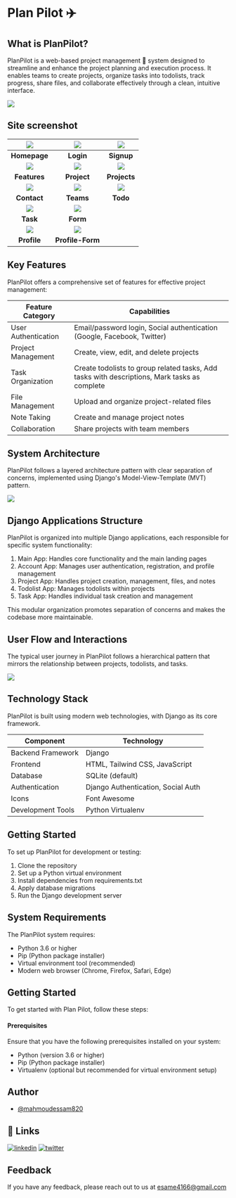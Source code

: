 # Plan Pilot ✈️  


## What is PlanPilot?

PlanPilot is a web-based project management 📅 system designed to streamline and enhance the project planning and execution process. It enables teams to create projects, organize tasks into todolists, track progress, share files, and collaborate effectively through a clean, intuitive interface.

![](screenshots/user_manage.PNG)


## Site screenshot 

| ![](screenshots/home.png)| ![](screenshots/login.png) | ![](screenshots/signup.png) |
|:---:|:---:|:---:|
| **Homepage**  | **Login**  | **Signup**  |
| ![](screenshots/features.png) | ![](screenshots/project.png) | ![](screenshots/projects.png) |
| **Features** | **Project** | **Projects** |
| ![](screenshots/contact.png) | ![](screenshots/teams.png) | ![](screenshots/todo.png) |
| **Contact** | **Teams** | **Todo** |
| ![](screenshots/task.png) | ![](screenshots/form.png) |
| **Task** | **Form** | 
| ![](screenshots/profile.png) | ![](screenshots/profile-form.png) |
| **Profile** | **Profile-Form** | 


## Key Features

PlanPilot offers a comprehensive set of features for effective project management:

| **Feature Category**     | **Capabilities**                                                                 |
|--------------------------|----------------------------------------------------------------------------------|
| User Authentication      | Email/password login, Social authentication (Google, Facebook, Twitter)         |
| Project Management       | Create, view, edit, and delete projects                                          |
| Task Organization        | Create todolists to group related tasks, Add tasks with descriptions, Mark tasks as complete |
| File Management          | Upload and organize project-related files                                        |
| Note Taking              | Create and manage project notes                                                  |
| Collaboration            | Share projects with team members                                                 |

## System Architecture

PlanPilot follows a layered architecture pattern with clear separation of concerns, implemented using Django's Model-View-Template (MVT) pattern.

![](screenshots/System_Architecture.PNG)


## Django Applications Structure

PlanPilot is organized into multiple Django applications, each responsible for specific system functionality:

1. Main App: Handles core functionality and the main landing pages
2. Account App: Manages user authentication, registration, and profile management
3. Project App: Handles project creation, management, files, and notes
4. Todolist App: Manages todolists within projects
5. Task App: Handles individual task creation and management

This modular organization promotes separation of concerns and makes the codebase more maintainable.


## User Flow and Interactions

The typical user journey in PlanPilot follows a hierarchical pattern that mirrors the relationship between projects, todolists, and tasks.

![](screenshots/User_Flow_and_Interactions.PNG)


## Technology Stack

PlanPilot is built using modern web technologies, with Django as its core framework.

| **Component**         | **Technology**                                   |
|-----------------------|--------------------------------------------------|
| Backend Framework     | Django                                           |
| Frontend              | HTML, Tailwind CSS, JavaScript                   |
| Database              | SQLite (default)                                 |
| Authentication        | Django Authentication, Social Auth              |
| Icons                 | Font Awesome                                     |
| Development Tools     | Python Virtualenv                                |


## Getting Started

To set up PlanPilot for development or testing:

1. Clone the repository
2. Set up a Python virtual environment
3. Install dependencies from requirements.txt
4. Apply database migrations
5. Run the Django development server


## System Requirements

The PlanPilot system requires:

- Python 3.6 or higher
- Pip (Python package installer)
- Virtual environment tool (recommended)
- Modern web browser (Chrome, Firefox, Safari, Edge)

## Getting Started

To get started with Plan Pilot, follow these steps:

#### Prerequisites

Ensure that you have the following prerequisites installed on your system:

- Python (version 3.6 or higher)
- Pip (Python package installer)
- Virtualenv (optional but recommended for virtual environment setup)

## Author

- [@mahmoudessam820](https://github.com/mahmoudessam820)

## 🔗 Links

[![linkedin](https://img.shields.io/badge/linkedin-0A66C2?style=for-the-badge&logo=linkedin&logoColor=white)](https://www.linkedin.com/in/mahmoud-el-kariouny-822719149/)
[![twitter](https://img.shields.io/badge/twitter-1DA1F2?style=for-the-badge&logo=twitter&logoColor=white)](https://twitter.com/Mahmoud42275)


## Feedback

If you have any feedback, please reach out to us at esame4166@gmail.com
